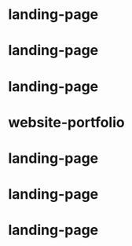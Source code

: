 # landing-page
# landing-page
# landing-page
# website-portfolio
# landing-page
# landing-page
# landing-page
